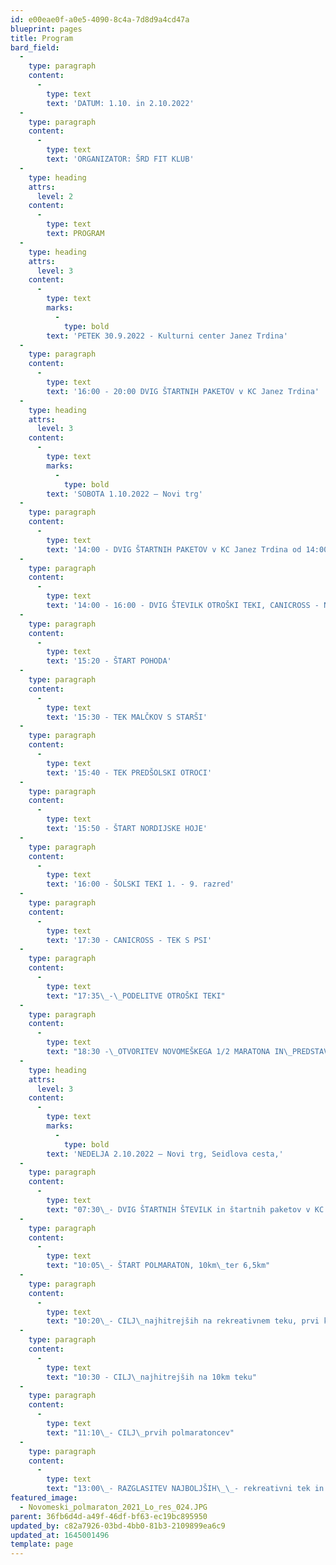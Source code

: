 ```yaml
---
id: e00eae0f-a0e5-4090-8c4a-7d8d9a4cd47a
blueprint: pages
title: Program
bard_field:
  -
    type: paragraph
    content:
      -
        type: text
        text: 'DATUM: 1.10. in 2.10.2022'
  -
    type: paragraph
    content:
      -
        type: text
        text: 'ORGANIZATOR: ŠRD FIT KLUB'
  -
    type: heading
    attrs:
      level: 2
    content:
      -
        type: text
        text: PROGRAM
  -
    type: heading
    attrs:
      level: 3
    content:
      -
        type: text
        marks:
          -
            type: bold
        text: 'PETEK 30.9.2022 - Kulturni center Janez Trdina'
  -
    type: paragraph
    content:
      -
        type: text
        text: '16:00 - 20:00 DVIG ŠTARTNIH PAKETOV v KC Janez Trdina'
  -
    type: heading
    attrs:
      level: 3
    content:
      -
        type: text
        marks:
          -
            type: bold
        text: 'SOBOTA 1.10.2022 – Novi trg'
  -
    type: paragraph
    content:
      -
        type: text
        text: '14:00 - DVIG ŠTARTNIH PAKETOV v KC Janez Trdina od 14:00 do 19:00 ure'
  -
    type: paragraph
    content:
      -
        type: text
        text: '14:00 - 16:00 - DVIG ŠTEVILK OTROŠKI TEKI, CANICROSS - Novi trg'
  -
    type: paragraph
    content:
      -
        type: text
        text: '15:20 - ŠTART POHODA'
  -
    type: paragraph
    content:
      -
        type: text
        text: '15:30 - TEK MALČKOV S STARŠI'
  -
    type: paragraph
    content:
      -
        type: text
        text: '15:40 - TEK PREDŠOLSKI OTROCI'
  -
    type: paragraph
    content:
      -
        type: text
        text: '15:50 - ŠTART NORDIJSKE HOJE'
  -
    type: paragraph
    content:
      -
        type: text
        text: '16:00 - ŠOLSKI TEKI 1. - 9. razred'
  -
    type: paragraph
    content:
      -
        type: text
        text: '17:30 - CANICROSS - TEK S PSI'
  -
    type: paragraph
    content:
      -
        type: text
        text: "17:35\_-\_PODELITVE OTROŠKI TEKI"
  -
    type: paragraph
    content:
      -
        type: text
        text: "18:30 -\_OTVORITEV NOVOMEŠKEGA 1/2 MARATONA IN\_PREDSTAVITEV VABLJENIH TEKMOVALCEV"
  -
    type: heading
    attrs:
      level: 3
    content:
      -
        type: text
        marks:
          -
            type: bold
        text: 'NEDELJA 2.10.2022 – Novi trg, Seidlova cesta,'
  -
    type: paragraph
    content:
      -
        type: text
        text: "07:30\_- DVIG ŠTARTNIH ŠTEVILK in štartnih paketov v KC Janez Trdina"
  -
    type: paragraph
    content:
      -
        type: text
        text: "10:05\_- ŠTART POLMARATON, 10km\_ter 6,5km"
  -
    type: paragraph
    content:
      -
        type: text
        text: "10:20\_- CILJ\_najhitrejših na rekreativnem teku, prvi krog polmaratoncev in teka 10km"
  -
    type: paragraph
    content:
      -
        type: text
        text: "10:30 - CILJ\_najhitrejših na 10km teku"
  -
    type: paragraph
    content:
      -
        type: text
        text: "11:10\_- CILJ\_prvih polmaratoncev"
  -
    type: paragraph
    content:
      -
        type: text
        text: "13:00\_- RAZGLASITEV NAJBOLJŠIH\_\_- rekreativni tek in polmaraton z zabavo na Novem trgu"
featured_image:
  - Novomeski_polmaraton_2021_Lo_res_024.JPG
parent: 36fb6d4d-a49f-46df-bf63-ec19bc895950
updated_by: c82a7926-03bd-4bb0-81b3-2109899ea6c9
updated_at: 1645001496
template: page
---
```

